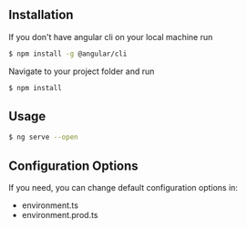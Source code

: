 ## Installation

If you don't have angular cli on your local machine run

```sh
$ npm install -g @angular/cli
```

Navigate to your project folder and run

```sh
$ npm install
```

## Usage

```sh
$ ng serve --open
```

## Configuration Options

If you need, you can change default configuration options in:

  - environment.ts
  - environment.prod.ts
